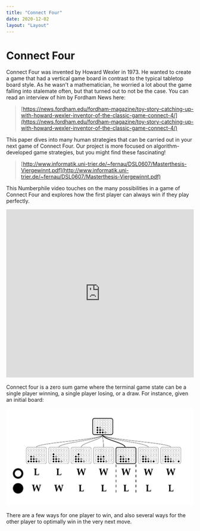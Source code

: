 ```yaml
---
title: "Connect Four"
date: 2020-12-02
layout: "Layout"
---
```


# Connect Four

Connect Four was invented by Howard Wexler in 1973. He wanted to create a game that had a vertical game board in contrast to the typical tabletop board style. As he wasn't a mathematician, he worried a lot about the game falling into stalemate often, but that turned out to not be the case. You can read an interview of him by Fordham News here: 
> [https://news.fordham.edu/fordham-magazine/toy-story-catching-up-with-howard-wexler-inventor-of-the-classic-game-connect-4/](https://news.fordham.edu/fordham-magazine/toy-story-catching-up-with-howard-wexler-inventor-of-the-classic-game-connect-4/)

This paper dives into many human strategies that can be carried out in your next game of Connect Four.  Our project is more focused on algorithm-developed game strategies, but you might find these fascinating!

> [http://www.informatik.uni-trier.de/~fernau/DSL0607/Masterthesis-Viergewinnt.pdf](http://www.informatik.uni-trier.de/~fernau/DSL0607/Masterthesis-Viergewinnt.pdf)

This Numberphile video touches on the many possibilities in a game of Connect Four and explores how the first player can always win if they play perfectly.

<iframe width="100%" height="450px" src="https://www.youtube.com/embed/yDWPi1pZ0Po" frameborder="0" allow="accelerometer; autoplay; clipboard-write; encrypted-media; gyroscope; picture-in-picture" allowfullscreen></iframe>

Connect four is a zero sum game where the terminal game state can be a single player winning, a single player losing, or a draw. For instance, given an initial board:

![win states for connect 4](./fig/terminal.png)

There are a few ways for one player to win, and also several ways for the other player to optimally win in the very next move.
